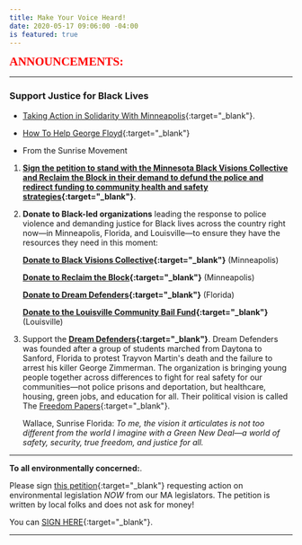 ```yaml
---
title: Make Your Voice Heard!
date: 2020-05-17 09:06:00 -04:00
is featured: true
---
```


<span style="font-family:Papyrus; font-size:1.5em; color:red;">**ANNOUNCEMENTS:**</span>

---

### Support Justice for Black Lives

* [Taking Action in Solidarity With Minneapolis](https://indivisible.org/resource/taking-action-solidarity-minneapolis){:target="_blank"}.


* [How To Help George Floyd](https://www.harpersbazaar.com/culture/politics/a32701730/how-to-help-george-floyd-donate/){:target="_blank"}  

* From the Sunrise Movement

1. **[Sign the petition to stand with the Minnesota Black Visions Collective and Reclaim the Block in their demand to defund the police and redirect funding to community health and safety strategies](https://click.everyaction.com/k/17676221/202482281/-800463374?nvep=ew0KICAiVGVuYW50VXJpIjogIm5ncHZhbjovL3Zhbi9UU00vVFNNU00vMS84MDU0MSIsDQogICJEaXN0cmlidXRpb25VbmlxdWVJZCI6ICI1NjY5NjViYy1kZWExLWVhMTEtODZlOS0wMDE1NWQwM2I1ZGQiLA0KICAiRW1haWxBZGRyZXNzIjogInNoYXd5YW5nMTAwQGdtYWlsLmNvbSINCn0%3D&hmac=qIYyQTLvaR0JKV1Stde8rKD5enw7NK7oApGmw3wd14Q=&emci=e5ad591a-dda1-ea11-86e9-00155d03b5dd&emdi=566965bc-dea1-ea11-86e9-00155d03b5dd&ceid=136289){:target="_blank"}**.  

2. **Donate to Black-led organizations** leading the response to police violence and demanding justice for Black lives across the country right now—in Minneapolis, Florida, and Louisville—to ensure they have the resources they need in this moment:

   **[Donate to Black Visions Collective](https://click.everyaction.com/k/17676223/202482283/1264544074?nvep=ew0KICAiVGVuYW50VXJpIjogIm5ncHZhbjovL3Zhbi9UU00vVFNNU00vMS84MDU0MSIsDQogICJEaXN0cmlidXRpb25VbmlxdWVJZCI6ICI1NjY5NjViYy1kZWExLWVhMTEtODZlOS0wMDE1NWQwM2I1ZGQiLA0KICAiRW1haWxBZGRyZXNzIjogInNoYXd5YW5nMTAwQGdtYWlsLmNvbSINCn0%3D&hmac=qIYyQTLvaR0JKV1Stde8rKD5enw7NK7oApGmw3wd14Q=&emci=e5ad591a-dda1-ea11-86e9-00155d03b5dd&emdi=566965bc-dea1-ea11-86e9-00155d03b5dd&ceid=136289){:target="_blank"}** (Minneapolis)

   **[Donate to Reclaim the Block](https://click.everyaction.com/k/17676224/202482284/1852015403?nvep=ew0KICAiVGVuYW50VXJpIjogIm5ncHZhbjovL3Zhbi9UU00vVFNNU00vMS84MDU0MSIsDQogICJEaXN0cmlidXRpb25VbmlxdWVJZCI6ICI1NjY5NjViYy1kZWExLWVhMTEtODZlOS0wMDE1NWQwM2I1ZGQiLA0KICAiRW1haWxBZGRyZXNzIjogInNoYXd5YW5nMTAwQGdtYWlsLmNvbSINCn0%3D&hmac=qIYyQTLvaR0JKV1Stde8rKD5enw7NK7oApGmw3wd14Q=&emci=e5ad591a-dda1-ea11-86e9-00155d03b5dd&emdi=566965bc-dea1-ea11-86e9-00155d03b5dd&ceid=136289){:target="_blank"}** (Minneapolis)

   **[Donate to Dream Defenders](https://click.everyaction.com/k/17676225/202482285/-1339975641?nvep=ew0KICAiVGVuYW50VXJpIjogIm5ncHZhbjovL3Zhbi9UU00vVFNNU00vMS84MDU0MSIsDQogICJEaXN0cmlidXRpb25VbmlxdWVJZCI6ICI1NjY5NjViYy1kZWExLWVhMTEtODZlOS0wMDE1NWQwM2I1ZGQiLA0KICAiRW1haWxBZGRyZXNzIjogInNoYXd5YW5nMTAwQGdtYWlsLmNvbSINCn0%3D&hmac=qIYyQTLvaR0JKV1Stde8rKD5enw7NK7oApGmw3wd14Q=){:target="_blank"}** (Florida)

   **[Donate to the Louisville Community Bail Fund](https://click.everyaction.com/k/17676226/202482286/-562348477?nvep=ew0KICAiVGVuYW50VXJpIjogIm5ncHZhbjovL3Zhbi9UU00vVFNNU00vMS84MDU0MSIsDQogICJEaXN0cmlidXRpb25VbmlxdWVJZCI6ICI1NjY5NjViYy1kZWExLWVhMTEtODZlOS0wMDE1NWQwM2I1ZGQiLA0KICAiRW1haWxBZGRyZXNzIjogInNoYXd5YW5nMTAwQGdtYWlsLmNvbSINCn0%3D&hmac=qIYyQTLvaR0JKV1Stde8rKD5enw7NK7oApGmw3wd14Q=&emci=e5ad591a-dda1-ea11-86e9-00155d03b5dd&emdi=566965bc-dea1-ea11-86e9-00155d03b5dd&ceid=136289){:target="_blank"}** (Louisville) 

3. Support the **[Dream Defenders](https://dreamdefenders.org){:target="_blank"}**. Dream Defenders was founded after a group of students marched from Daytona to Sanford, Florida to protest Trayvon Martin's death and the failure to arrest his killer George Zimmerman. The organization is bringing young people together across differences to fight for real safety for our communities—not police prisons and deportation, but healthcare, housing, green jobs, and education for all. Their political vision is called The [Freedom Papers](https://click.everyaction.com/k/17676227/202482287/-1360238365?nvep=ew0KICAiVGVuYW50VXJpIjogIm5ncHZhbjovL3Zhbi9UU00vVFNNU00vMS84MDU0MSIsDQogICJEaXN0cmlidXRpb25VbmlxdWVJZCI6ICI1NjY5NjViYy1kZWExLWVhMTEtODZlOS0wMDE1NWQwM2I1ZGQiLA0KICAiRW1haWxBZGRyZXNzIjogInNoYXd5YW5nMTAwQGdtYWlsLmNvbSINCn0%3D&hmac=qIYyQTLvaR0JKV1Stde8rKD5enw7NK7oApGmw3wd14Q=&emci=e5ad591a-dda1-ea11-86e9-00155d03b5dd&emdi=566965bc-dea1-ea11-86e9-00155d03b5dd&ceid=136289){:target="_blank"}.  

   Wallace, Sunrise Florida: *To me, the vision it articulates is not too different from the world I imagine with a Green New Deal—a world of safety, security, true freedom, and justice for all.*

---

**To all environmentally concerned:**.

Please sign [this petition](https://actionnetwork.org/petitions/mastrong){:target="_blank"} requesting action on environmental legislation *NOW* from our MA legislators. The petition is written by local folks and does not ask for money!

You can [SIGN HERE](https://actionnetwork.org/petitions/mastrong){:target="_blank"}.

---